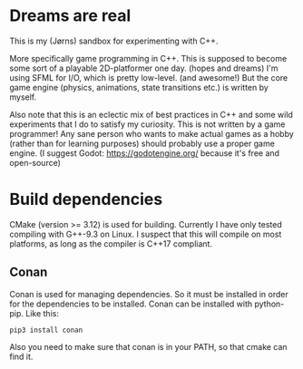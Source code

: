 # Dreams are real
This is my (Jørns) sandbox for experimenting with C++.

More specifically game programming in C++. This is supposed to become some sort
of a playable 2D-platformer one day. (hopes and dreams) I'm using SFML for I/O, which is pretty low-level. (and awesome!)
But the core game engine (physics, animations, state transitions etc.) is written by myself.

Also note that this is an eclectic mix of best practices in C++ and some wild experiments
that I do to satisfy my curiosity. This is not written by a game programmer! Any sane person
who wants to make actual games as a hobby (rather than for learning purposes) should probably
use a proper game engine. (I suggest Godot: https://godotengine.org/ because it's free and open-source)

# Build dependencies
CMake (version >= 3.12) is used for building.
Currently I have only tested compiling with G++-9.3 on Linux. I suspect that this will compile on most
platforms, as long as the compiler is C++17 compliant.

## Conan
Conan is used for managing dependencies. So it must be installed in order 
for the dependencies to be installed. Conan can be installed with python-pip.
Like this:
```
pip3 install conan
```
Also you need to make sure that conan is in your PATH, so that cmake can find it.